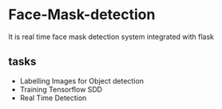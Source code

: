 # Face-Mask-detection
It is real time face mask detection system integrated with flask
## tasks
* Labelling Images for Object detection
* Training Tensorflow SDD
* Real Time Detection 

